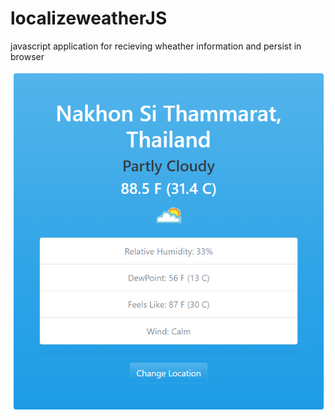 # localizeweatherJS
javascript application for recieving wheather information and persist in browser

![Alt text](weather1.PNG?raw=true "Title")
